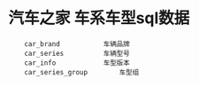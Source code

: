 # 汽车之家 车系车型sql数据
```
	car_brand			车辆品牌
	car_series			车辆型号
	car_info			车型版本
	car_series_group		车型组
```

